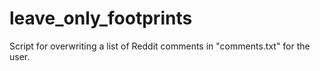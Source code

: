 # leave_only_footprints

Script for overwriting a list of Reddit comments in "comments.txt" for the user.
